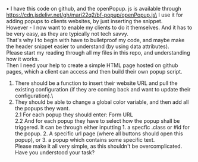 • I have this code on github, and the openPopup. js is available through https://cdn.jsdelivr.net/gh/mari22q2/bf-popup/openPopup.js\
I use it for
adding popups to
clients websites, by just inserting the snippet.\
However - I now want to enable my clients to do it themselves. And it has to be very easy, as they are typically not tech savvy.\
That's why I to begin with have to bulletproof my code, and maybe make the header snippet easier to understand (by using data attributes).\
Please start my reading through all my files in this repo, and understanding how it works. \
Then I need your help to create a simple HTML page hosted on github pages, which a client can access and then build their own popup script.
1. There should be a function to insert their website URL and pull the existing configuration (if they are coming back and want to update their configuration).\
2. They should be able to change a global color variable, and then add all the popups they want. \
2.1 For each popup they should enter: Form URL \
2.2 And for each popup they have to select how the popup shall be triggered. It can be through either inputting 1. a specfic .class or #id for the popup. 2. A specific url page
(where all buttons should open this popup), or 3. a popup which contains some specific text.\
Please make it all very simple, as this shouldn't be overcomplicated.\
Have you understood your task?